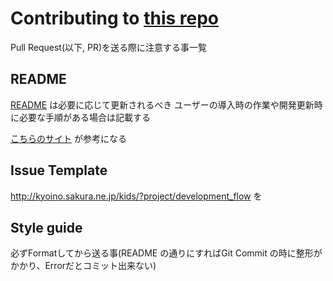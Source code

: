 # Contributing to [this repo](https://github.com/kkiyama117/gijiroku_express)
Pull Request(以下, PR)を送る際に注意する事一覧
## README
[README](https://github.com/kkiyama117/gijiroku_express/blob/master/README.md)
は必要に応じて更新されるべき
ユーザーの導入時の作業や開発更新時に必要な手順がある場合は記載する

[こちらのサイト](https://deeeet.com/writing/2014/07/31/readme/) が参考になる
## Issue Template
http://kyoino.sakura.ne.jp/kids/?project/development_flow を

## Style guide
必ずFormatしてから送る事(README の通りにすればGit Commit の時に整形がかかり、Errorだとコミット出来ない)
